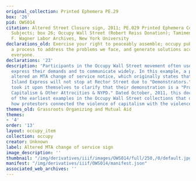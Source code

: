 ```yaml
---
original_collection: Printed Ephemera PE.29
box: '26'
pid: OWS014
citation: Altered Street Closure sign, 2011; PE.029 Printed Ephemera Collection on
  Subjects; box 26; Occupy Wall Street (Robert Reiss Donation); Tamiment Library/Robert
  F. Wagner Labor Archives, New York University
declarations_old: Exercise your right to peaceably assemble; occupy public space;  create
  a process to address the problems we face, and generate solutions accessible to
  everyone.
declarations: '23'
description: 'Participants in the Occupy Wall Street movement often used humor to
  express their demands and to communicate widely. In this example, a protestor has
  altered an MTA change of service notice, which originally states that the Staten
  Island Express will not stop at Rector Street due to "Demonstrators." A protestor
  took it upon themselves to clarify that their demonstration is a "Protest Against
  Capitalism & Other Attrocities & NYPD." Dated October, 2011, this document is one
  of the earliest examples in the Occupy Wall Street collections that demonstrates
  how protestors connected the violence of capitalism with the violence of the NYPD. '
themes_old: Grassroots Organizing and Mutual Aid
themes:
- '4'
order: '13'
layout: occupy_item
collection: occupy
creator: Unknown
label: Altered MTA change of service sign
image_description: ''
thumbnail: "/img/derivatives/iiif/images/OWS014/full/250,/0/default.jpg"
manifest: "/img/derivatives/iiif/OWS014/manifest.json"
associated_web_archives: ''
---
```

